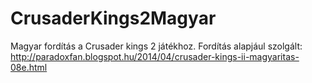 # CrusaderKings2Magyar
Magyar fordítás a Crusader kings 2 játékhoz. Fordítás alapjául szolgált: http://paradoxfan.blogspot.hu/2014/04/crusader-kings-ii-magyaritas-08e.html
